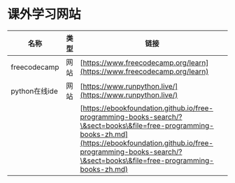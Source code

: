 # 课外学习网站

| 名称           | 类型 | 链接                                                                                                                                                                                                                                   |
| ------------ | -- | ------------------------------------------------------------------------------------------------------------------------------------------------------------------------------------------------------------------------------------ |
| freecodecamp | 网站 | [https://www.freecodecamp.org/learn](https://www.freecodecamp.org/learn)                                                                                                                                                             |
| python在线ide  | 网站 | [https://www.runpython.live/](https://www.runpython.live/)                                                                                                                                                                           |
|              |    | [https://ebookfoundation.github.io/free-programming-books-search/?\&sect=books\&file=free-programming-books-zh.md](https://ebookfoundation.github.io/free-programming-books-search/?\&sect=books\&file=free-programming-books-zh.md) |
